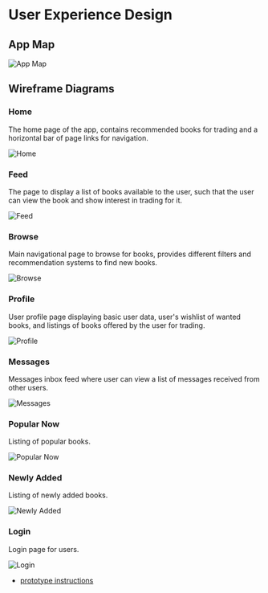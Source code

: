 # User Experience Design

## App Map
![App Map](./ux-design/App-Map.png)

## Wireframe Diagrams

### Home
The home page of the app, contains recommended books for trading and a horizontal bar of page links for navigation.

![Home](./ux-design/Home.png)

### Feed
The page to display a list of books available to the user, such that the user can view the book and show interest in trading for it.

![Feed](./ux-design/Feed.png)

### Browse
Main navigational page to browse for books, provides different filters and recommendation systems to find new books.

![Browse](./ux-design/Browse.png)

### Profile
User profile page displaying basic user data, user's wishlist of wanted books, and listings of books offered by the user for trading.

![Profile](./ux-design/Profile.png)

### Messages
Messages inbox feed where user can view a list of messages received from other users.

![Messages](./ux-design/Messages.png)

### Popular Now
Listing of popular books.

![Popular Now](./ux-design/Popular-Now.png)

### Newly Added
Listing of newly added books.

![Newly Added](./ux-design/Newly-Added.png)

### Login
Login page for users.

![Login](./ux-design/Login.png)

- [prototype instructions](instructions-0b-prototyping.md)
